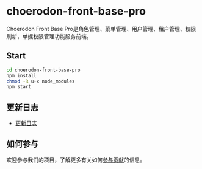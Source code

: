 # choerodon-front-base-pro

Choerodon Front Base Pro是角色管理、菜单管理、用户管理、租户管理、权限刷新，单据权限管理功能服务前端。
 
## Start

``` bash
cd choerodon-front-base-pro
npm install
chmod -R u+x node_modules
npm start
```

## 更新日志

- [更新日志](./CHANGELOG.zh-CN.md)


## 如何参与

欢迎参与我们的项目，了解更多有关如何[参与贡献](https://github.com/choerodon/choerodon/blob/master/CONTRIBUTING.md)的信息。